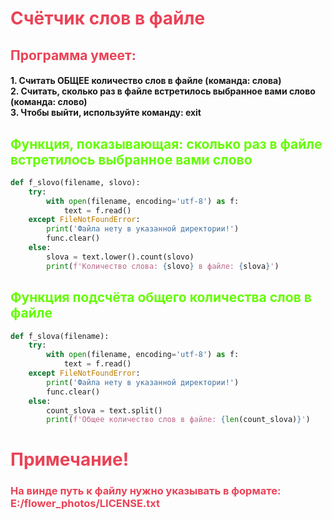 **<h1><span style="color: #ea4357">Счётчик слов в файле</span></h1>**
<h2><span style="color: #ea4357">Программа умеет:</h2>
<h4>1. Считать ОБЩЕЕ количество слов в файле (команда: слова)
<br>2. Считать, сколько раз в файле встретилось выбранное вами слово (команда: слово)
<br>3. Чтобы выйти, используйте команду: exit</h4>

**<h2><span style="color: #65fc00">Функция, показывающая: сколько раз в файле встретилось выбранное вами слово</h2>**
```python
def f_slovo(filename, slovo):
    try:
        with open(filename, encoding='utf-8') as f:
            text = f.read()
    except FileNotFoundError:
        print('Файла нету в указанной директории!')
        func.clear()
    else:
        slova = text.lower().count(slovo)
        print(f'Количество слова: {slovo} в файле: {slova}')
```

**<h2><span style="color: #65fc00">Функция подсчёта общего количества слов в файле**</h2>
```python
def f_slova(filename):
    try:
        with open(filename, encoding='utf-8') as f:
            text = f.read()
    except FileNotFoundError:
        print('Файла нету в указанной директории!')
        func.clear()
    else:
        count_slova = text.split()
        print(f'Общее количество слов в файле: {len(count_slova)}')
```
# <span style="color: #ea4357">Примечание!
<h3><span style="color: #ea4357">На винде путь к файлу нужно указывать в формате: E:/flower_photos/LICENSE.txt</h3>